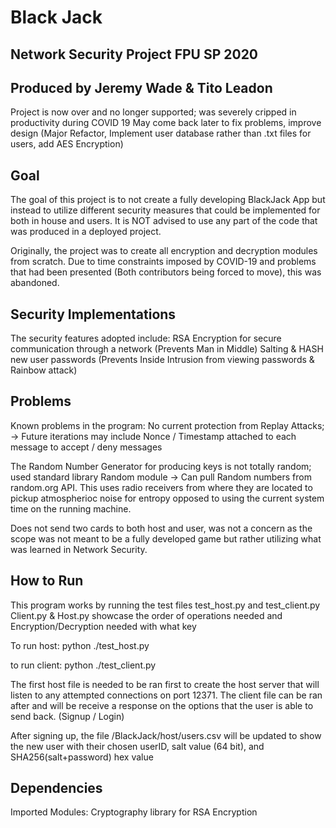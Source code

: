 # Black Jack
## Network Security Project FPU SP 2020
## Produced by Jeremy Wade & Tito Leadon

Project is now over and no longer supported; was severely cripped in productivity during COVID 19
May come back later to fix problems, improve design (Major Refactor, Implement user database rather than .txt files for users, add AES Encryption)

## Goal
The goal of this project is to not create a fully developing BlackJack App but instead to utilize different 
security measures that could be implemented for both in house and users. It is NOT advised to use any part
of the code that was produced in a deployed project.

Originally, the project was to create all encryption and decryption modules from scratch. Due to time constraints imposed by COVID-19 and
problems that had been presented (Both contributors being forced to move), this was abandoned. 

## Security Implementations
The security features adopted include:
  RSA Encryption for secure communication through a network (Prevents Man in Middle)
  Salting & HASH new user passwords (Prevents Inside Intrusion from viewing passwords & Rainbow attack)
  
## Problems
Known problems in the program:
  No current protection from Replay Attacks; 
    -> Future iterations may include Nonce / Timestamp attached to each message to accept / deny messages
    
  The Random Number Generator for producing keys is not totally random; used standard library Random module 
    -> Can pull Random numbers from random.org API. This uses radio receivers from where they are located to pickup
       atmospherioc noise for entropy opposed to using the current system time on the running machine.
       
  Does not send two cards to both host and user, was not a concern as the scope was not meant to be a fully developed game but rather
  utilizing what was learned in Network Security.

## How to Run
This program works by running the test files test_host.py and test_client.py
Client.py & Host.py showcase the order of operations needed and Encryption/Decryption needed with what key

To run host:
python ./test_host.py

to run client:
python ./test_client.py

The first host file is needed to be ran first to create the host server that will listen to any attempted connections on port 12371.
The client file can be ran after and will be receive a response on the options that the user is able to send back. (Signup / Login)

After signing up, the file /BlackJack/host/users.csv will be updated to show the new user with their chosen userID, salt value (64 bit), 
      and SHA256(salt+password) hex value

## Dependencies
Imported Modules:
Cryptography library for RSA Encryption
